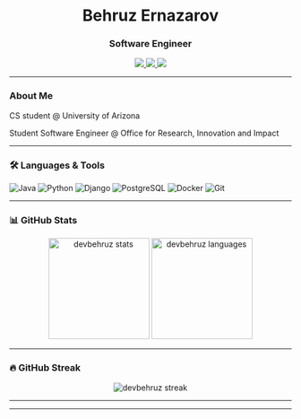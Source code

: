 <h1 align="center"> Behruz Ernazarov </h1>
<h3 align="center">Software Engineer</h3>

<p align="center">
  <a href="mailto:developerbehruz4080@gmail.com">
    <img src="https://img.shields.io/badge/email-%23EA4335.svg?&style=for-the-badge&logo=gmail&logoColor=white" />
  </a>
  <a href="https://linkedin.com/in/behruzernazarov" target="_blank">
    <img src="https://img.shields.io/badge/LinkedIn-%230077B5.svg?&style=for-the-badge&logo=linkedin&logoColor=white" />
  </a>
  <a href="https://github.com/devBehruz">
    <img src="https://img.shields.io/badge/GitHub-%2312100E.svg?&style=for-the-badge&logo=github&logoColor=white" />
  </a>
</p>

---

### About Me
<p>CS student @ University of Arizona</p>
<p>Student Software Engineer @ Office for Research, Innovation and Impact</p>

---

### 🛠️ Languages & Tools
![Java](https://img.shields.io/badge/Java-ED8B00?style=flat-square&logo=openjdk&logoColor=white)
![Python](https://img.shields.io/badge/Python-3670A0?style=flat-square&logo=python&logoColor=white)
![Django](https://img.shields.io/badge/Django-092E20?style=flat-square&logo=django&logoColor=white)
![PostgreSQL](https://img.shields.io/badge/PostgreSQL-316192?style=flat-square&logo=postgresql&logoColor=white)
![Docker](https://img.shields.io/badge/Docker-2496ED?style=flat-square&logo=docker&logoColor=white)
![Git](https://img.shields.io/badge/Git-F05032?style=flat-square&logo=git&logoColor=white)

---

### 📊 GitHub Stats

<p align="center">
  <img src="https://github-readme-stats.vercel.app/api?username=devbehruz&show_icons=true&theme=github_dark" alt="devbehruz stats" height="180"/>
  <img src="https://github-readme-stats.vercel.app/api/top-langs/?username=devbehruz&layout=compact&theme=github_dark" alt="devbehruz languages" height="180"/>
</p>

---

### 🔥 GitHub Streak

<p align="center">
  <img src="https://github-readme-streak-stats.herokuapp.com?user=devbehruz&theme=dark&hide_border=false" alt="devbehruz streak" />
</p>

---

---


